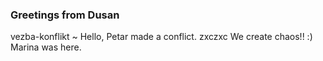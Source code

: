 ### Greetings from Dusan
vezba-konflikt
~ Hello, Petar made a conflict.
zxczxc
We create chaos!! :)
Marina was here.

